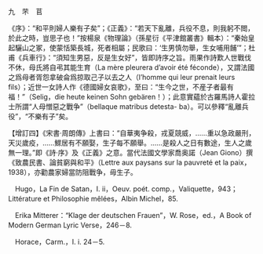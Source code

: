 九　芣　苢

《序》：“和平則婦人樂有子矣”；《正義》：“若天下亂離，兵役不息，則我躬不閲，於此之時，豈思子也！”按楊泉《物理論》（孫星衍《平津館叢書》輯本）：“秦始皇起驪山之冢，使蒙恬築長城，死者相屬；民歌曰：‘生男慎勿舉，生女哺用餔’”；杜甫《兵車行》：“須知生男惡，反是生女好”，皆即詩序之旨。雨果作詩歎人世戰伐不休，母氏將自弔其能生育（La mère pleurera d’avoir été féconde），又謂法國之爲母者胥怨拿破侖爲掠取己子以去之人（l’homme qui leur prenait leurs fils）；近世一女詩人作《德國婦女哀歌》，至曰：“生今之世，不産子者最有福！”（Selig，die heute keinen Sohn gebären！）；此意實藴於古羅馬詩人霍拉士所謂“人母憎惡之戰争”（bellaque matribus detesta-
ba）。可以參釋“亂離兵役”，“不樂有子”矣。

【增訂四】《宋書·周朗傳》上書曰：“自華夷争殺，戎夏競威，……重以急政嚴刑，天災歲疫，……鰥居有不願娶，生子每不願舉。……是殺人之日有數途，生人之歲無一理。”即《詩·序》及《正義》之意。當代法國文學家喬奥諾（Jean Giono）撰《致農民書、論貧窮與和平》（Lettre aux paysans sur la pauvreté et la paix，1938），亦勸農家婦當防阻戰争，毋生子。











　Hugo，La Fin de Satan，I. ii，Oeuv. poét. comp.，Valiquette，943；Littérature et Philosophie mêlées，Albin Michel，85.

　Erika Mitterer：“Klage der deutschen Frauen”，W. Rose，ed.，A Book of Modern German Lyric Verse，246－8.

　Horace，Carm.，I. i. 24－5.